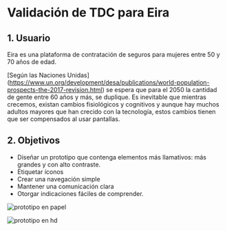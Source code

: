 # Validación de TDC para Eira

## 1. Usuario

Eira es una plataforma de contratación de seguros para mujeres entre 50 y 70 años de edad.

[Según las Naciones Unidas] (https://www.un.org/development/desa/publications/world-population-prospects-the-2017-revision.html) se espera que para el 2050 la cantidad de gente entre 60 años y más, se duplique. Es inevitable que mientras crecemos, existan cambios fisiológicos y cognitivos y aunque hay muchos adultos mayores que han crecido con la tecnología, estos cambios tienen que ser compensados al usar pantallas. 

## 2. Objetivos

* Diseñar un prototipo que contenga elementos más llamativos: más grandes y con alto contraste.
* Etiquetar íconos
* Crear una navegación simple
* Mantener una comunicación clara
* Otorgar indicaciones fáciles de comprender.

![prototipo en papel](link)

![prototipo en hd](link)
